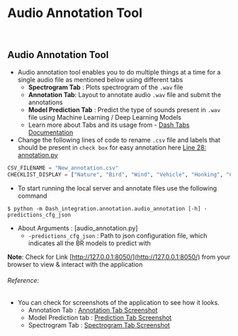 # Audio Annotation Tool

<br>

## Audio Annotation Tool
- Audio annotation tool enables you to do multiple things at a time for a single audio file as mentioned below using different tabs
	- **Spectrogram Tab** : Plots spectrogram of the ```.wav``` file
	- **Annotation Tab**: Layout to annotate audio ```.wav``` file and submit the annotations
	- **Model Prediction Tab** : Predict the type of sounds present in ```.wav``` file using Machine Learning / Deep Learning Models
	- Learn more about Tabs and its usage from -   [Dash Tabs Documentation](https://dash.plot.ly/dash-core-components/tabs)
- Change the following lines of code to rename ```.csv``` file and labels that should be present in ```check box``` for easy annotation here [Line 28: annotation.py](https://github.com/wildlytech/modular_acoustic_detection/blob/9f95169ab4bf93e058b140bef07513c776de2190/Dash_integration/annotation/audio_annotation.py#L28)
```python
CSV_FILENAME = "New_annotation.csv"
CHECKLIST_DISPLAY = ["Nature", "Bird", "Wind", "Vehicle", "Honking", "Conversation"]
```
- To start running the local server and annotate files use the following command
```shell
$ python -m Dash_integration.annotation.audio_annotation [-h] -predictions_cfg_json
```
 - About Arguments : [audio_annotation.py]
	- ```-predictions_cfg_json``` : Path to json configuration file, which indicates all the BR models to predict with

**Note**: Check for Link [http://127.0.0.1:8050/](http://127.0.0.1:8050/) from your browser to view & interact with the  application

###### Reference:
- You can check for screenshots of the application to see how it looks.
	- Annotation Tab : [Annotation Tab Screenshot](https://drive.google.com/open?id=1MNRKR5pmgLUV7pd6EJ16XohuwpkOSi-B)
	- Model Prediction tab : [Prediction Tab Screenshot](https://drive.google.com/open?id=1cOj3LxgN-SyCHnZm_iwbdDBJGKVaOXBo)
	- Spectrogram Tab : [Spectrogram Tab Screenshot](https://drive.google.com/open?id=1TTsgsz6o08JhP0cgPYoZwPlXodqtRplo)



